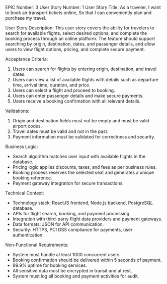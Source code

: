 EPIC Number: 3
User Story Number: 1
User Story Title: As a traveler, I want to book air transport tickets online, So that I can conveniently plan and purchase my travel.

User Story Description: This user story covers the ability for travelers to search for available flights, select desired options, and complete the booking process through an online platform. The feature should support searching by origin, destination, dates, and passenger details, and allow users to view flight options, pricing, and complete secure payment.

Acceptance Criteria:
1. Users can search for flights by entering origin, destination, and travel dates.
2. Users can view a list of available flights with details such as departure time, arrival time, duration, and price.
3. Users can select a flight and proceed to booking.
4. Users can enter passenger details and make secure payments.
5. Users receive a booking confirmation with all relevant details.

Validations:
1. Origin and destination fields must not be empty and must be valid airport codes.
2. Travel dates must be valid and not in the past.
3. Payment information must be validated for correctness and security.

Business Logic: 
- Search algorithm matches user input with available flights in the database.
- Pricing logic applies discounts, taxes, and fees as per business rules.
- Booking process reserves the selected seat and generates a unique booking reference.
- Payment gateway integration for secure transactions.

Technical Context:
- Technology stack: ReactJS frontend, Node.js backend, PostgreSQL database.
- APIs for flight search, booking, and payment processing.
- Integration with third-party flight data providers and payment gateways.
- Data formats: JSON for API communication.
- Security: HTTPS, PCI DSS compliance for payments, user authentication.

Non-Functional Requirements:
- System must handle at least 1000 concurrent users.
- Booking confirmation should be delivered within 5 seconds of payment.
- 99.9% uptime for booking services.
- All sensitive data must be encrypted in transit and at rest.
- System must log all booking and payment activities for audit.